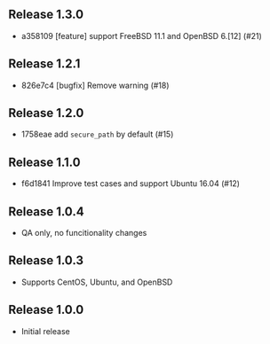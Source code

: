 ## Release 1.3.0

* a358109 [feature] support FreeBSD 11.1 and OpenBSD 6.[12] (#21)

## Release 1.2.1

* 826e7c4 [bugfix] Remove warning (#18)

## Release 1.2.0

* 1758eae add `secure_path` by default (#15)


## Release 1.1.0

* f6d1841 Improve test cases and support Ubuntu 16.04 (#12)

##  Release 1.0.4

* QA only, no funcitionality changes

##  Release 1.0.3

* Supports CentOS, Ubuntu, and OpenBSD

## Release 1.0.0

* Initial release
